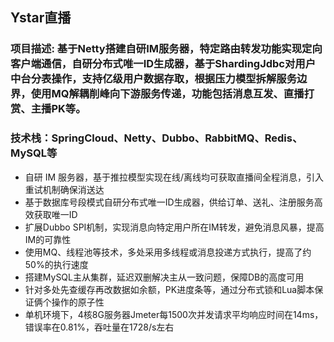 ## Ystar直播

### 项目描述: 基于Netty搭建自研IM服务器，特定路由转发功能实现定向客户端通信，自研分布式唯一ID生成器，基于ShardingJdbc对用户中台分表操作，支持亿级用户数据存取，根据压力模型拆解服务边界，使用MQ解耦削峰向下游服务传递，功能包括消息互发、直播打赏、主播PK等。

### 技术栈：SpringCloud、Netty、Dubbo、RabbitMQ、Redis、MySQL等
- 自研 IM 服务器，基于推拉模型实现在线/离线均可获取直播间全程消息，引入重试机制确保消送达
- 基于数据库号段模式自研分布式唯一ID生成器，供给订单、送礼、注册服务高效获取唯一ID
- 扩展Dubbo SPI机制，实现消息向特定用户所在IM转发，避免消息风暴，提高IM的可靠性
- 使用MQ、线程池等技术，多处采用多线程或消息投递方式执行，提高了约50%的执行速度
- 搭建MySQL主从集群，延迟双删解决主从一致问题，保障DB的高度可用
- 针对多处先查缓存再改数据如余额，PK进度条等，通过分布式锁和Lua脚本保证俩个操作的原子性
- 单机环境下，4核8G服务器Jmeter每1500次并发请求平均响应时间在14ms，错误率在0.81%，吞吐量在1728/s左右
